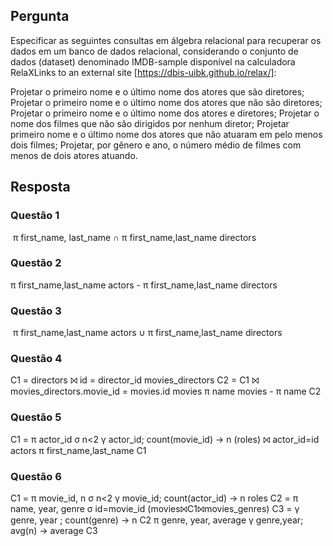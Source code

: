 ## Pergunta

Especificar as seguintes consultas em álgebra relacional para recuperar os dados em um banco de dados relacional, considerando o conjunto de dados (dataset) denominado IMDB-sample disponível na calculadora RelaXLinks to an external site [https://dbis-uibk.github.io/relax/]:

Projetar o primeiro nome e o último nome dos atores que são diretores;
Projetar o primeiro nome e o último nome dos atores que não são diretores;
Projetar o primeiro nome e o último nome dos atores e diretores;
Projetar o nome dos filmes que não são dirigidos por nenhum diretor;
Projetar primeiro nome e o último nome dos atores que não atuaram em pelo menos dois filmes;
Projetar, por gênero e ano, o número médio de filmes com menos de dois atores atuando.

## Resposta

### Questão 1

 π first_name, last_name ∩ π first_name,last_name directors

### Questão 2

π first_name,last_name actors - π first_name,last_name directors

### Questão 3

 π first_name,last_name actors ∪ π first_name,last_name directors

### Questão 4

C1 = directors ⨝ id = director_id movies_directors
C2 = C1 ⨝ movies_directors.movie_id = movies.id movies
π name movies - π name C2

### Questão 5

C1 = π actor_id σ n<2 γ actor_id; count(movie_id) -> n (roles) ⨝ actor_id=id actors
π first_name,last_name C1

### Questão 6

C1 = π movie_id, n σ n<2 γ movie_id; count(actor_id) -> n roles
C2 = π name, year, genre σ id=movie_id (movies⨝C1⨝movies_genres)
C3 = γ genre, year ; count(genre) -> n C2
π genre, year, average γ genre,year; avg(n) -> average C3
